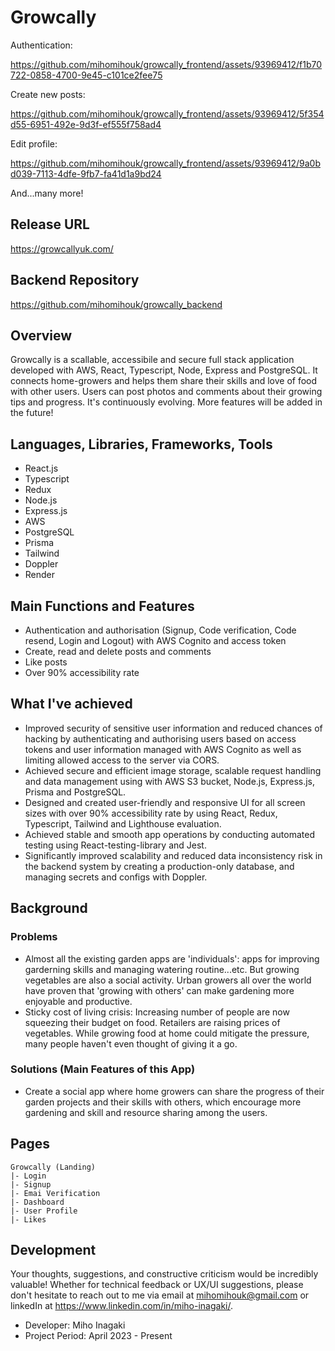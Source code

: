 # Growcally

Authentication:

https://github.com/mihomihouk/growcally_frontend/assets/93969412/f1b70722-0858-4700-9e45-c101ce2fee75

Create new posts:

https://github.com/mihomihouk/growcally_frontend/assets/93969412/5f354d55-6951-492e-9d3f-ef555f758ad4

Edit profile:

https://github.com/mihomihouk/growcally_frontend/assets/93969412/9a0bd039-7113-4dfe-9fb7-fa41d1a9bd24

And...many more!


## Release URL

https://growcallyuk.com/

## Backend Repository

https://github.com/mihomihouk/growcally_backend

## Overview

Growcally is a scallable, accessibile and secure full stack application developed with AWS, React, Typescript, Node, Express and PostgreSQL. It connects home-growers and helps them share their skills and love of food with other users. Users can post photos and comments about their growing tips and progress. It's continuously evolving. More features will be added in the future!

## Languages, Libraries, Frameworks, Tools

- React.js
- Typescript
- Redux
- Node.js
- Express.js
- AWS
- PostgreSQL
- Prisma
- Tailwind
- Doppler
- Render

## Main Functions and Features

- Authentication and authorisation (Signup, Code verification, Code resend, Login and Logout) with AWS Cognito and access token
- Create, read and delete posts and comments
- Like posts
- Over 90% accessibility rate

## What I've achieved

- Improved security of sensitive user information and reduced chances of hacking by authenticating and authorising users based on access tokens and user information managed with AWS Cognito as well as limiting allowed access to the server via CORS.
- Achieved secure and efficient image storage, scalable request handling and data management using with AWS S3 bucket, Node.js, Express.js, Prisma and PostgreSQL.
- Designed and created user-friendly and responsive UI for all screen sizes with over 90% accessibility rate by using React, Redux, Typescript, Tailwind and Lighthouse evaluation.
- Achieved stable and smooth app operations by conducting automated testing using React-testing-library and Jest.
- Significantly improved scalability and reduced data inconsistency risk in the backend system by creating a production-only database, and managing secrets and configs with Doppler.

## Background

### Problems

- Almost all the existing garden apps are 'individuals': apps for improving garderning skills and managing watering routine...etc. But growing vegetables are also a social activity. Urban growers all over the world have proven that 'growing with others' can make gardening more enjoyable and productive.
- Sticky cost of living crisis: Increasing number of people are now squeezing their budget on food. Retailers are raising prices of vegetables. While growing food at home could mitigate the pressure, many people haven't even thought of giving it a go.

### Solutions (Main Features of this App)

- Create a social app where home growers can share the progress of their garden projects and their skills with others, which encourage more gardening and skill and resource sharing among the users.

## Pages

```
Growcally (Landing)
|- Login 
|- Signup
|- Emai Verification
|- Dashboard
|- User Profile
|- Likes
```

## Development

Your thoughts, suggestions, and constructive criticism would be incredibly valuable! Whether for technical feedback or UX/UI suggestions, please don't hesitate to reach out to me via email at mihomihouk@gmail.com or linkedIn at https://www.linkedin.com/in/miho-inagaki/.

- Developer: Miho Inagaki
- Project Period: April 2023 - Present


